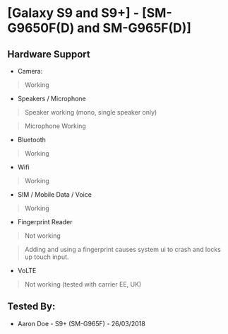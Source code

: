# [Galaxy S9 and S9+] - [SM-G9650F(D) and SM-G965F(D)]

## Hardware Support

* Camera:
> Working

* Speakers / Microphone
> Speaker working (mono, single speaker only)

> Microphone Working

* Bluetooth
> Working

* Wifi
> Working

* SIM / Mobile Data / Voice
> Working

* Fingerprint Reader
> Not working 

> Adding and using a fingerprint causes system ui to crash and locks up touch input.

* VoLTE 
> Not working (tested with carrier EE, UK)

## Tested By:
* Aaron Doe - S9+ (SM-G965F) - 26/03/2018